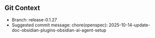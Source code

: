 ## Git Context

- Branch: release-0.1.27
- Suggested commit message: chore(openspec): 2025-10-14-update-doc-obsidian-plugins-obsidian-ai-agent-setup

